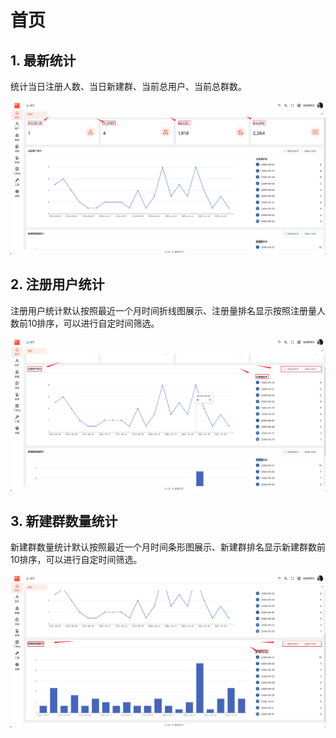 # 首页

## 1. 最新统计

统计当日注册人数、当日新建群、当前总用户、当前总群数。

![最新统计](./images/dashboard-01.png)

## 2. 注册用户统计

注册用户统计默认按照最近一个月时间折线图展示、注册量排名显示按照注册量人数前10排序，可以进行自定时间筛选。

![注册用户统计](./images/dashboard-02.png)

## 3. 新建群数量统计

新建群数量统计默认按照最近一个月时间条形图展示、新建群排名显示新建群数前10排序，可以进行自定时间筛选。

![新建群数量统计](./images/dashboard-03.png)
